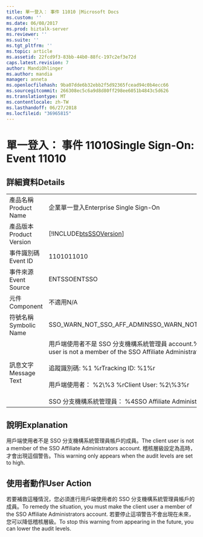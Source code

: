```yaml
---
title: 單一登入： 事件 11010 |Microsoft Docs
ms.custom: ''
ms.date: 06/08/2017
ms.prod: biztalk-server
ms.reviewer: ''
ms.suite: ''
ms.tgt_pltfrm: ''
ms.topic: article
ms.assetid: 22fcd9f3-83bb-44b0-88fc-197c2ef3e72d
caps.latest.revision: 7
author: MandiOhlinger
ms.author: mandia
manager: anneta
ms.openlocfilehash: 9ba07dde6b32ebb2f5d92365fcead94c0b4ecc66
ms.sourcegitcommit: 266308ec5c6a9d8d80ff298ee6051b4843c5d626
ms.translationtype: MT
ms.contentlocale: zh-TW
ms.lasthandoff: 06/27/2018
ms.locfileid: "36965815"
---
```

# <a name="single-sign-on-event-11010"></a><span data-ttu-id="f52b6-102">單一登入： 事件 11010</span><span class="sxs-lookup"><span data-stu-id="f52b6-102">Single Sign-On: Event 11010</span></span>
## <a name="details"></a><span data-ttu-id="f52b6-103">詳細資料</span><span class="sxs-lookup"><span data-stu-id="f52b6-103">Details</span></span>  
  
|                 |                                                                                                                                                                                         |
|-----------------|-----------------------------------------------------------------------------------------------------------------------------------------------------------------------------------------|
|  <span data-ttu-id="f52b6-104">產品名稱</span><span class="sxs-lookup"><span data-stu-id="f52b6-104">Product Name</span></span>   |                                                                                <span data-ttu-id="f52b6-105">企業單一登入</span><span class="sxs-lookup"><span data-stu-id="f52b6-105">Enterprise Single Sign-On</span></span>                                                                                |
| <span data-ttu-id="f52b6-106">產品版本</span><span class="sxs-lookup"><span data-stu-id="f52b6-106">Product Version</span></span> |                                                               [!INCLUDE[btsSSOVersion](../includes/btsssoversion-md.md)]                                                                |
|    <span data-ttu-id="f52b6-107">事件識別碼</span><span class="sxs-lookup"><span data-stu-id="f52b6-107">Event ID</span></span>     |                                                                                          <span data-ttu-id="f52b6-108">11010</span><span class="sxs-lookup"><span data-stu-id="f52b6-108">11010</span></span>                                                                                          |
|  <span data-ttu-id="f52b6-109">事件來源</span><span class="sxs-lookup"><span data-stu-id="f52b6-109">Event Source</span></span>   |                                                                                         <span data-ttu-id="f52b6-110">ENTSSO</span><span class="sxs-lookup"><span data-stu-id="f52b6-110">ENTSSO</span></span>                                                                                          |
|    <span data-ttu-id="f52b6-111">元件</span><span class="sxs-lookup"><span data-stu-id="f52b6-111">Component</span></span>    |                                                                                           <span data-ttu-id="f52b6-112">不適用</span><span class="sxs-lookup"><span data-stu-id="f52b6-112">N/A</span></span>                                                                                           |
|  <span data-ttu-id="f52b6-113">符號名稱</span><span class="sxs-lookup"><span data-stu-id="f52b6-113">Symbolic Name</span></span>  |                                                                               <span data-ttu-id="f52b6-114">SSO_WARN_NOT_SSO_AFF_ADMIN</span><span class="sxs-lookup"><span data-stu-id="f52b6-114">SSO_WARN_NOT_SSO_AFF_ADMIN</span></span>                                                                                |
|  <span data-ttu-id="f52b6-115">訊息文字</span><span class="sxs-lookup"><span data-stu-id="f52b6-115">Message Text</span></span>   | <span data-ttu-id="f52b6-116">用戶端使用者不是 SSO 分支機構系統管理員 account.%r 的成員</span><span class="sxs-lookup"><span data-stu-id="f52b6-116">Client user is not a member of the SSO Affiliate Administrators account.%r</span></span><br /><br /> <span data-ttu-id="f52b6-117">追蹤識別碼: %1 %r</span><span class="sxs-lookup"><span data-stu-id="f52b6-117">Tracking ID: %1%r</span></span><br /><br /> <span data-ttu-id="f52b6-118">用戶端使用者： %2\\%3 %r</span><span class="sxs-lookup"><span data-stu-id="f52b6-118">Client User: %2\\%3%r</span></span><br /><br /> <span data-ttu-id="f52b6-119">SSO 分支機構系統管理員： %4</span><span class="sxs-lookup"><span data-stu-id="f52b6-119">SSO Affiliate Administrators: %4</span></span> |
  
## <a name="explanation"></a><span data-ttu-id="f52b6-120">說明</span><span class="sxs-lookup"><span data-stu-id="f52b6-120">Explanation</span></span>  
 <span data-ttu-id="f52b6-121">用戶端使用者不是 SSO 分支機構系統管理員帳戶的成員。</span><span class="sxs-lookup"><span data-stu-id="f52b6-121">The client user is not a member of the SSO Affiliate Administrators account.</span></span> <span data-ttu-id="f52b6-122">稽核層級設定為高時，才會出現這個警告。</span><span class="sxs-lookup"><span data-stu-id="f52b6-122">This warning only appears when the audit levels are set to high.</span></span>  
  
## <a name="user-action"></a><span data-ttu-id="f52b6-123">使用者動作</span><span class="sxs-lookup"><span data-stu-id="f52b6-123">User Action</span></span>  
 <span data-ttu-id="f52b6-124">若要補救這種情況，您必須進行用戶端使用者的 SSO 分支機構系統管理員帳戶的成員。</span><span class="sxs-lookup"><span data-stu-id="f52b6-124">To remedy the situation, you must make the client user a member of the SSO Affiliate Administrators account.</span></span> <span data-ttu-id="f52b6-125">若要停止這項警告不會出現在未來，您可以降低稽核層級。</span><span class="sxs-lookup"><span data-stu-id="f52b6-125">To stop this warning from appearing in the future, you can lower the audit levels.</span></span>